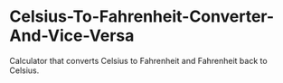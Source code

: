 # Celsius-To-Fahrenheit-Converter-And-Vice-Versa
Calculator that converts Celsius to Fahrenheit and Fahrenheit back to Celsius.
